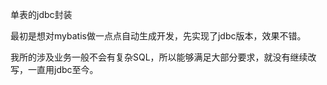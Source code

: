 单表的jdbc封装

最初是想对mybatis做一点点自动生成开发，先实现了jdbc版本，效果不错。

我所的涉及业务一般不会有复杂SQL，所以能够满足大部分要求，就没有继续改写，一直用jdbc至今。
